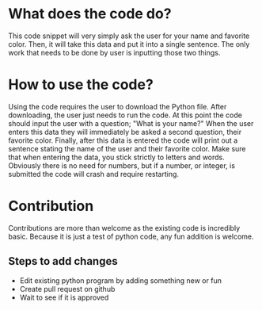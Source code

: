 # What does the code do?

This code snippet will very simply ask the user for your name and favorite color. Then, it will take this data and put it into a single sentence. The only work that needs to be done by user is inputting those two things.

# How to use the code?

Using the code requires the user to download the Python file. After downloading, the user just needs to run the code. At this point the code should input the user with a question; "What is your name?" When the user enters this data they will immediately be asked a second question, their favorite color. Finally, after this data is entered the code will print out a sentence stating the name of the user and their favorite color. Make sure that when entering the data, you stick strictly to letters and words. Obviously there is no need for numbers, but if a number, or integer, is submitted the code will crash and require restarting.

# Contribution

Contributions are more than welcome as the existing code is incredibly basic. Because it is just a test of python code, any fun addition is welcome. 

## Steps to add changes
* Edit existing python program by adding something new or fun
* Create pull request on github
* Wait to see if it is approved

